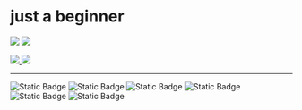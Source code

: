 # just a beginner

![](https://raw.githubusercontent.com/in-serinder/statsuse/master/generated/overview.svg#comment)
![](https://raw.githubusercontent.com/in-serinder/statsuse/master/generated/languages.svg#comment)

<a href="https://github.com/jstrieb/github-stats">
<img src="https://raw.githubusercontent.com/in-serinder/statsuse/master/generated/overview.svg#gh-dark-mode-only" />
<img src="https://raw.githubusercontent.com/in-serinder/statsuse/master/generated/languages.svg#gh-dark-mode-only" />
</a>


---
![Static Badge](https://img.shields.io/badge/Proficient-Linux-blue?logo=archlinux)
![Static Badge](https://img.shields.io/badge/Competent-javascript-%23F7DF1E?logo=javascript)
![Static Badge](https://img.shields.io/badge/Competent-Docker-%232496ED?logo=docker)
![Static Badge](https://img.shields.io/badge/Master-Python-%2350fe43?logo=python)
![Static Badge](https://img.shields.io/badge/Understand-VUE-%234FC08D?logo=vuedotjs)
![Static Badge](https://img.shields.io/badge/Familiar-Java-%23F80000?logo=oracle)
